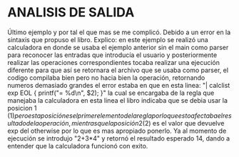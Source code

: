 # ANALISIS DE SALIDA
Último ejemplo y por tal el que mas se me complicó. Debido a un error en la sintaxis que propuso el libro.
Explico: en este ejemplo se realizó una calculadora en donde se usaba el ejemplo anterior sin el main como parser para reconocer las entradas que introducía el usuario y posteriormente realizar las operaciones correspondientes
tocaba realizar una ejecución diferente para que así se retornara el archivo que se usaba como parser, el codigo compilaba bien pero no hacia bien la operación, retornando numeros demasiado grandes
el error estaba en que en esta linea: "| calclist exp EOL { printf("= %d\n", $2); }" la cual se encargaba de la regla que manejaba la calculadora en esta linea el libro indicaba que se debia usar la posicion 1 ($1) pero esta posición
es el primer elemento de la regla por lo que esto afectaba el resultado de la operación, mientras que la posición 2 ($2) es el valor que devuelve exp del otherwise por lo que es mas apropiado ponerlo.
Ya al momento de ejecución se introdujo "2+3*4" y retornó el resultado esperado 14, dando a entender que la calculadora funcionó con exito.
